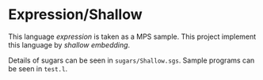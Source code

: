 # Expression/Shallow

This language *expression* is taken as a MPS sample. This project implement this language by *shallow embedding*.

Details of sugars can be seen in `sugars/Shallow.sgs`. Sample programs can be seen in `test.l`.
